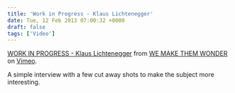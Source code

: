 ```yaml
---
title: 'Work in Progress - Klaus Lichtenegger'
date: Tue, 12 Feb 2013 07:00:32 +0000
draft: false
tags: ['Video']
---
```


[WORK IN PROGRESS - Klaus Lichtenegger](http://vimeo.com/58829607) from [WE MAKE THEM WONDER](http://vimeo.com/wemakethemwonder) on [Vimeo](http://vimeo.com).

A simple interview with a few cut away shots to make the subject more interesting.